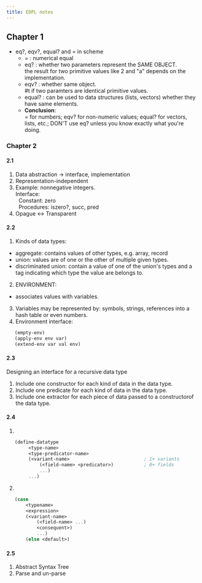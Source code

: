 ```yaml
---
title: EOPL notes
---
```


## Chapter 1

* eq?, eqv?, equal? and = in scheme
  - = : numerical equal
  - eq? : whether two parameters represent the SAME OBJECT.<br>the result for two primitive values like 2 and "a" depends on the implementation.
  - eqv? : whether same object.<br>#t if two paramters are identical primitive values.
  - equal? : can be used to data structures (lists, vectors) whether they have same elements.
  - **Conclusion**:<br>= for numbers; eqv? for non-numeric values; equal? for vectors, lists, etc.; DON'T use eq? unless you know exactly what you're doing.

### Chapter 2

#### 2.1

1. Data abstraction -> interface, implementation
2. Representation-independent
3. Example: nonnegative integers.
   <br>Interface:
   <br>&nbsp; Constant: zero
   <br>&nbsp; Procedures: iszero?, succ, pred
4. Opague <-> Transparent

#### 2.2

1. Kinds of data types:

- aggregate: contains values of other types, e.g. array, record
- union: values are of one or the other of multiple given types.
- discriminated union: contain a value of one of the union's types and a tag indicating which type the value are belongs to.

2. ENVIRONMENT:

- associates values with variables.

3. Variables may be represented by: symbols, strings, references into a hash table or even numbers.
4. Environment interface:

```scheme
   (empty-env)
   (apply-env env var)
   (extend-env var val env)
```

#### 2.3

Designing an interface for a recursive data type

1. Include one constructor for each kind of data in the data type.
2. Include one predicate for each kind of data in the data type.
3. Include one extractor for each piece of data passed to a constructorof the data type.

#### 2.4

1.

```scheme
   (define-datatype
        <type-name>
        <type-predicator-name>
        (<variant-name>                           ; 1+ variants
            (<field-name> <predicator>)           ; 0+ fields
            ...)
        ...)
```

2.

```scheme
   (case
       <typename>
       <expression>
       (<variant-name>
           (<field-name> ...)
           <consequent>)
           ...)
       (else <default>)
```

#### 2.5

1. Abstract Syntax Tree
2. Parse and un-parse
